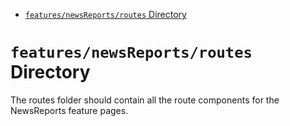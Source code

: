 <!-- START doctoc generated TOC please keep comment here to allow auto update -->
<!-- DON'T EDIT THIS SECTION, INSTEAD RE-RUN doctoc TO UPDATE -->

- [`features/newsReports/routes` Directory](#featuresnewsreportsroutes-directory)

<!-- END doctoc generated TOC please keep comment here to allow auto update -->

# `features/newsReports/routes` Directory

The routes folder should contain all the route components for the NewsReports feature pages.
